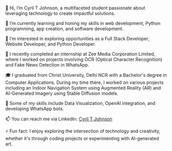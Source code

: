 👋 Hi, I’m Cyril T Johnson, a multifaceted student passionate about leveraging technology to create impactful solutions.

🌱 I’m currently learning and honing my skills in web development, Python programming, app creation, and software development.

👀 I’m interested in exploring opportunities as a Full Stack Developer, Website Developer, and Python Developer.

💼 I recently completed an internship at Zee Media Corporation Limited, where I worked on projects involving OCR (Optical Character Recognition) and Fake News Detection in WhatsApp.

🎓 I graduated from Christ University, Delhi NCR with a Bachelor's degree in Computer Applications. During my time there, I worked on various projects including an Indoor Navigation System using Augmented Reality (AR) and AI-Generated Imagery using Stable Diffusion models.

🚀 Some of my skills include Data Visualization, OpenAI integration, and developing WhatsApp bots.

📫 You can reach me via LinkedIn: [Cyril T Johnson](https://www.linkedin.com/in/cyril-t-johnson/)

⚡ Fun fact: I enjoy exploring the intersection of technology and creativity, whether it's through coding projects or experimenting with AI-generated art.

<!---
Cyril-7/Cyril-7 is a ✨ special ✨ repository because its `README.md` (this file) appears on your GitHub profile.
You can click the Preview link to take a look at your changes.
--->
